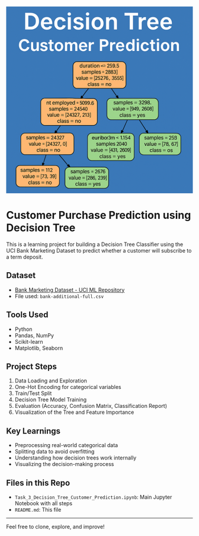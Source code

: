 ![Project Banner](./Repo_Banner.png)

#  Customer Purchase Prediction using Decision Tree
This is a learning project for building a Decision Tree Classifier using the UCI Bank Marketing Dataset to predict whether a customer will subscribe to a term deposit.

##  Dataset
- [Bank Marketing Dataset - UCI ML Repository](https://archive.ics.uci.edu/ml/datasets/bank+marketing)
- File used: `bank-additional-full.csv`

##  Tools Used
- Python
- Pandas, NumPy
- Scikit-learn
- Matplotlib, Seaborn

##  Project Steps
1. Data Loading and Exploration
2. One-Hot Encoding for categorical variables
3. Train/Test Split
4. Decision Tree Model Training
5. Evaluation (Accuracy, Confusion Matrix, Classification Report)
6. Visualization of the Tree and Feature Importance

##  Key Learnings
- Preprocessing real-world categorical data
- Splitting data to avoid overfitting
- Understanding how decision trees work internally
- Visualizing the decision-making process

##  Files in this Repo
- `Task_3_Decision_Tree_Customer_Prediction.ipynb`: Main Jupyter Notebook with all steps
- `README.md`: This file

---

Feel free to clone, explore, and improve!

